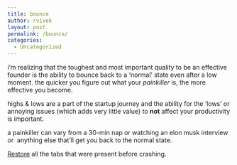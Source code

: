 ```yaml
---
title: bounce
author: rvivek
layout: post
permalink: /bounce/
categories:
  - Uncategorized
---
```

i&#8217;m realizing that the toughest and most important quality to be an effective founder is the ability to bounce back to a &#8216;normal&#8217; state even after a low moment. the quicker you figure out what your *painkiller* is, the more effective you become.

highs & lows are a part of the startup journey and the ability for the &#8216;lows&#8217; or annoying issues (which adds very little value) to **not** affect your productivity is important.

a painkiller can vary from a 30-min nap or watching an elon musk interview or  anything else that&#8217;ll get you back to the normal state.

[Restore][1] all the tabs that were present before crashing.

 [1]: https://www.evernote.com/shard/s285/sh/727aca0a-237b-4f2e-b36e-53baaa247cc3/925f168587b8561b0e6947f8126f3e2a/res/872928f2-816b-419b-ace1-179556784690/skitch.png